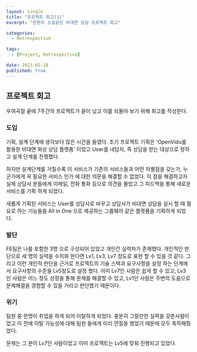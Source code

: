 ```yaml
---
layout: single
title: "프로젝트 회고(1)"
excerpt: "한편의 소설같은 비대면 상담 프로젝트 회고"

categories:
  - Retrospective

tags:
  - [Project, Retrospective]

date: 2023-02-18
published: true
---
```


## 프로젝트 회고

우여곡절 끝에 7주간의 프로젝트가 끝이 났고 이를 되돌아 보기 위해 회고를 작성한다.

### 도입

기획, 설계 단계에 생각보다 많은 시간을 들였다.
초기 프로젝트 기획은 'OpenVidu를 활용한 비대면 화상 상담 플랫폼' 이었고 User를 내담자, 즉 상담을 받는 대상으로 정하고 설계 단계를 진행했다.

하지만 설계단계를 거칠수록 이 서비스가 기존의 서비스들과 어떤 차별점을 갖는가, 누군가에게 꼭 필요한 서비스 인가 에 대한 의문을 해결할 수 없었다.
이 점을 해결하고자 실제 상담사 분들에게 이메일, 전화 통화 등으로 의견을 물었고 그 피드백을 통해 새로운 서비스를 기획 하게 되었다.

새롭게 기획된 서비스는 User를 상담사로 바꾸고 상담사가 비대면 상담을 실시 할 때 필요로 하는 기능들을 All in One 으로 제공하는 그룹웨어 같은 플랫폼을 기획하게 되었다.

### 발단

FE팀은 나를 포함한 3명 으로 구성되어 있었고 개인간 실력차가 존재했다.
개인적인 판단으로 세 명의 실력을 수치화 한다면 Lv1, Lv3, Lv7 정도로 표현 할 수 있을 것 같다. 그리고 이런 개인적 판단을 근거로 프로젝트의 기술 스택과 요구사항을 설정 하는 단계에서 요구사항의 수준을 Lv5정도로 설정 했다.
이미 Lv7인 사람은 쉽게 할 수 있고, Lv3 인 사람은 어느 정도 성장을 통해 문제를 해결할 수 있고, Lv1인 사람은 주변의 도움으로 문제해결을 경험할 수 있을 거라고 판단했기 때문이다.

### 위기

팀원 중 한명이 취업을 하게 되어 이탈하게 되었다. 충분히 그럴만한 실력을 갖춘사람이었고 이 전에 이탈 가능성에 대해 팀원 들에게 미리 언질을 했었기 때문에 모두 축하해줬었다.

문제는 그 분이 Lv7인 사람이었고 이미 프로젝트는 Lv5에 맞춰 진행되고 있었다.
